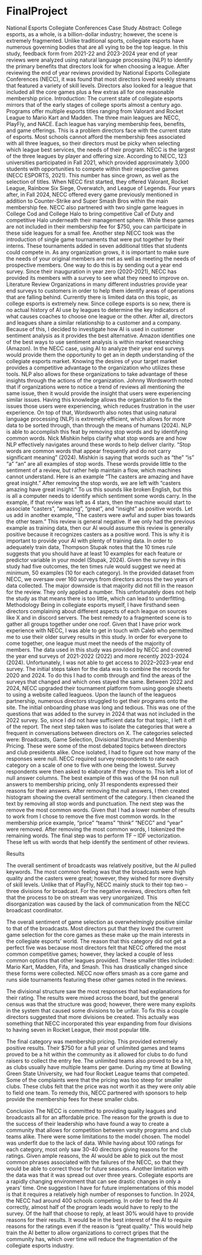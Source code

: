 # FinalProject

National Esports Collegiate Conferences Case Study
Abstract: 
College esports, as a whole, is a billion-dollar industry; however, the scene is extremely fragmented. Unlike traditional sports, collegiate esports have numerous governing bodies that are all vying to be the top league. In this study, feedback form from 2021-22 and 2023-2024 year end of year reviews were analyzed using natural language processing (NLP) to identify the primary benefits that directors look for when choosing a league. After reviewing the end of year reviews provided by National Esports Collegiate Conferences (NECC), it was found that most directors loved weekly streams that featured a variety of skill levels. Directors also looked for a league that included all the core games plus a few extras all for one reasonable membership price.
Introduction:
The current state of collegiate esports mirrors that of the early stages of college sports almost a century ago. Programs offer multiple esports titles ranging from Valorant and Rocket League to Mario Kart and Madden. The three main leagues are NECC, PlayFly, and NACE. Each league has varying membership fees, benefits, and game offerings. This is a problem directors face with the current state of esports. Most schools cannot afford the membership fees associated with all three leagues, so their directors must be picky when selecting which league best services, the needs of their program. 
NECC is the largest of the three leagues by player and offering size. According to NECC, 123 universities participated in Fall 2021, which provided approximately 3,000 students with opportunities to compete within their respective games (NECC ESPORTS, 2021). This number has since grown, as well as the selection of titles. When NECC first started, they offered Valorant, Rocket League, Rainbow Six Siege, Overwatch, and League of Legends. Four years after, in Fall 2024, NECC offered every game previously mentioned in addition to Counter-Strike and Super Smash Bros within the main membership fee. NECC also partnered with two single game leagues in College Cod and College Halo to bring competitive Call of Duty and competitive Halo underneath their management sphere. While these games are not included in their membership fee for $750, you can participate in these side leagues for a small fee. Another step NECC took was the introduction of single game tournaments that were put together by their interns. These tournaments added in seven additional titles that students could compete in. 
	As any organization grows, it is important to make sure the needs of your original members are met as well as meeting the needs of prospective members. One way to do this is by sending out a year end survey. Since their inauguration in year zero (2020-2021), NECC has provided its members with a survey to see what they need to improve on. 
Literature Review
	Organizations in many different industries provide year end surveys to customers in order to help them identify areas of operations that are falling behind. Currently there is limited data on this topic, as college esports is extremely new. Since college esports is so new, there is no actual history of AI use by leagues to determine the key indicators of what causes coaches to choose one league or the other. After all, directors and leagues share a similar relationship to a customer and a company. Because of this, I decided to investigate how AI is used in customer sentiment analysis as it provides the best alternative. Amazon identifies one of the best ways to use sentiment analysis is within market researching (Amazon). In the NECC case, using AI to analyze their year end surveys would provide them the opportunity to get an in depth understanding of the collegiate esports market. 
Knowing the desires of your target market provides a competitive advantage to the organization who utilizes these tools. NLP also allows for these organizations to take advantage of these insights through the actions of the organization. Johnny Wordsworth noted that if organizations were to notice a trend of reviews all mentioning the same issue, then it would provide the insight that users were experiencing similar issues. Having this knowledge allows the organization to fix the issues those users were experiencing, which reduces frustration in the user experience. On top of that, Wordsworth also notes that using natural language processing (NLP) is extremely efficient, which allows for more data to be sorted through, than through the means of humans (2024). NLP is able to accomplish this feat by removing stop words and by identifying common words. 
Nick Mishkin helps clarify what stop words are and how NLP effectively navigates around these words to help deliver clarity. “Stop words are common words that appear frequently and do not carry significant meaning” (2024). Mishkin is saying that words such as “the” “is” “a” “an” are all examples of stop words. These words provide little to the sentiment of a review, but rather help maintain a flow, which machines cannot understand. Here is an example “The casters are amazing and have great insight.” After removing the stop words, we are left with “casters amazing have great insight.” To us this sounds like broken English, but this is all a computer needs to identify which sentiment some words carry. In the example, if that review was left as 4 stars, then the machine would start to associate “casters”, “amazing”, “great”, and  “insight” as positive words. Let us add in another example, “The casters were awful and super bias towards the other team.” This review is general negative. If we only had the previous example as training data, then our AI would assume this review is generally positive because it recognizes casters as a positive word. This is why it is important to provide your AI with plenty of training data. 
In order to adequately train data, Thompson Stupak notes that the 10 times rule suggests that you should have at least 10 examples for each feature or predictor variable in your model (Stupak, 2024). Given the survey in this study had five outcomes, the ten times rule would suggest we need at minimum, 50 examples (10 for each category). In the provided dataset from NECC, we oversaw over 160 surveys from directors across the two years of data collected. The major downside is that majority did not fill in the reason for the review. They only applied a number. This unfortunately does not help the study as that means there is too little, which can lead to underfitting. 
Methodology
Being in collegiate esports myself, I have firsthand seen directors complaining about different aspects of each league on sources like X and in discord servers. The best remedy to a fragmented scene is to gather all groups together under one roof. Given that I have prior work experience with NECC, I was able to get in touch with Caleb who permitted me to use their older survey results in this study. In order for everyone to come together, one league must meet the needs of the majority of members. The data used in this study was provided by NECC and covered the year end surveys of 2021-2022 (2022) and more recently 2023-2024 (2024). Unfortunately, I was not able to get access to 2022–2023-year end survey. 
The initial steps taken for the data was to combine the records for 2020 and 2024. To do this I had to comb through and find the areas of the surveys that changed and which ones stayed the same. Between 2022 and 2024, NECC upgraded their tournament platform from using google sheets to using a website called leagueos. Upon the launch of the leagueos partnership, numerous directors struggled to get their programs onto the site. The initial onboarding phase was long and tedious. This was one of the questions that was added to the survey in 2024 that was not included in the 2022 survey. So, since I did not have sufficient data for that topic, I left it off of the report. 
The next step taken was to isolate the categories that were a frequent in conversations between directors on X. The categories selected were: Broadcasts, Game Selection, Divisional Structure and Membership Pricing. These were some of the most debated topics between directors and club presidents alike. Once isolated, I had to figure out how many of the responses were null. NECC required survey respondents to rate each category on a scale of one to five with one being the lowest. Survey respondents were then asked to elaborate if they chose to. This left a lot of null answer columns. The best example of this was of the 94 non null answers to membership pricing, only 31 respondents expressed their reasons for their answers. 
After removing the null answers, I then created histogram showing the overall sentiment of the category. I then cleaned the text by removing all stop words and punctuation. The next step was the remove the most common words. Given that I had a lower number of results to work from I chose to remove the five most common words. In the membership price example, “price” “teams” “think” “NECC” and “year” were removed. After removing the most common words, I tokenized the remaining words. The final step was to perform TF – IDF vectorization. These left us with words that help identify the sentiment of other reviews.

Results
 
The overall sentiment of broadcasts was relatively positive, but the AI pulled keywords. The most common feeling was that the broadcasts were high quality and the casters were great; however, they wished for more diversity of skill levels. Unlike that of PlayFly, NECC mainly stuck to their top two – three divisions for broadcast. For the negative reviews, directors often felt that the process to be on stream was very unorganized. This disorganization was caused by the lack of communication from the NECC broadcast coordinator. 
 
The overall sentiment of game selection as overwhelmingly positive similar to that of the broadcasts. Most directors put that they loved the current game selection for the core games as these make up the main interests in the collegiate esports’ world. The reason that this category did not get a perfect five was because most directors felt that NECC offered the most common competitive games; however, they lacked a couple of less common options that other leagues provided. These smaller titles included: Mario Kart, Madden, Fifa, and Smash. This has drastically changed since these forms were collected. NECC now offers smash as a core game and runs side tournaments featuring these other games noted in the reviews.
 
The divisional structure saw the most responses that had explanations for their rating. The results were mixed across the board, but the general census was that the structure was good; however, there were many exploits in the system that caused some divisions to be unfair. To fix this a couple directors suggested that more divisions be created. This actually was something that NECC incorporated this year expanding from four divisions to having seven in Rocket League, their most popular title.


 
The final category was membership pricing. This provided extremely positive results. Their $750 for a full year of unlimited games and teams proved to be a hit within the community as it allowed for clubs to do fund raisers to collect the entry fee. The unlimited teams also proved to be a hit, as clubs usually have multiple teams per game. During my time at Bowling Green State University, we had four Rocket League teams that competed. Some of the complaints were that the pricing was too steep for smaller clubs. These clubs felt that the price was not worth it as they were only able to field one team. To remedy this, NECC partnered with sponsors to help provide the membership fees for these smaller clubs. 


Conclusion
The NECC is committed to providing quality leagues and broadcasts all for an affordable price. The reason for the growth is due to the success of their leadership who have found a way to create a community that allows for competition between varsity programs and club teams alike. There were some limitations to the model chosen. The model was underfit due to the lack of data. While having about 100 ratings for each category, most only saw 30-40 directors giving reasons for the ratings. Given ample reasons, the AI would be able to pick out the most common phrases associated with the failures of the NECC, so that they would be able to correct those for future seasons. Another limitation with the data was that it was spread out over three years. Collegiate esports are a rapidly changing environment that can see drastic changes in only a years’ time. 
One suggestion I have for future implementations of this model is that it requires a relatively high number of responses to function. In 2024, the NECC had around 400 schools competing. In order to feed the AI correctly, almost half of the program leads would have to reply to the survey. Of the half that choose to reply, at least 30% would have to provide reasons for their results. It would be in the best interest of the AI to require reasons for the ratings even if the reason is “great quality.” This would help train the AI better to allow organizations to correct gripes that the community has, which over time will reduce the fragmentation of the collegiate esports industry. 
